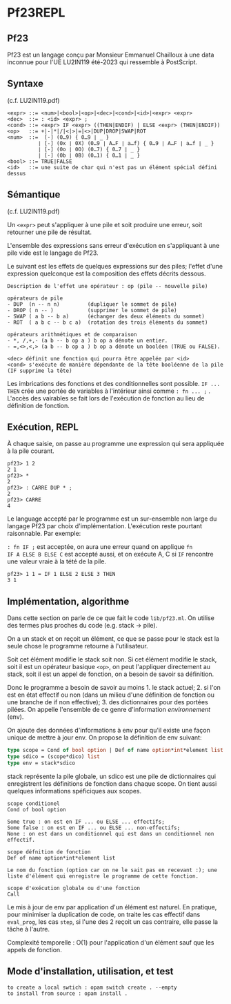 # Pf23REPL

## Pf23

Pf23 est un langage conçu par Monsieur Emmanuel Chailloux à une data inconnue pour l'UE LU2IN119 été-2023 qui ressemble à PostScript.

## Syntaxe

(c.f. LU2IN119.pdf)

```
<expr> ::= <num>|<bool>|<op>|<dec>|<cond>|<id>|<expr> <expr>
<dec>  ::= : <id> <expr> ;
<cond> ::= <expr> IF <expr> ((THEN|ENDIF) | ELSE <expr> (THEN|ENDIF))
<op>   ::= +|-|*|/|<|>|=|<>|DUP|DROP|SWAP|ROT
<num>  ::=	[-] (0…9) { 0…9 ∣ _ }
          ∣ [-] (0x ∣ 0X) (0…9 ∣ A…F ∣ a…f) { 0…9 ∣ A…F ∣ a…f ∣ _ }
          ∣ [-] (0o ∣ 0O) (0…7) { 0…7 ∣ _ }
          ∣ [-] (0b ∣ 0B) (0…1) { 0…1 ∣ _ }
<bool> ::= TRUE|FALSE
<id>   ::= une suite de char qui n'est pas un élément spécial défini dessus
```

## Sémantique

(c.f. LU2IN119.pdf)

Un ```<expr>``` peut s'appliquer à une pile et soit produire une erreur, soit retourner
une pile de résultat.

L'ensemble des expressions sans erreur d'exécution en s'appliquant à une pile vide est le langage de Pf23.

Le suivant est les effets de quelques expressions sur des piles; l'effet d'une expression quelconque est la composition des effets décrits dessous.

```
Description de l'effet une opérateur : op (pile -- nouvelle pile)

opérateurs de pile
- DUP  (n -- n n)         (dupliquer le sommet de pile)
- DROP ( n -- )           (supprimer le sommet de pile)
- SWAP ( a b -- b a)      (échanger des deux éléments du sommet)
- ROT  ( a b c -- b c a)  (rotation des trois éléments du sommet)

opérateurs arithmétiques et de comparaison
- *, /,+,- (a b -- b op a ) b op a dénote un entier.
- =,<>,<,> (a b -- b op a ) b op a dénote un booléen (TRUE ou FALSE).

<dec> définit une fonction qui pourra être appelée par <id>  
<cond> s'exécute de manière dépendante de la tête booléenne de la pile (IF supprime la tête)
```

Les imbrications des fonctions et des conditionnelles sont possible. ```IF ... THEN``` crée une portée de variables à l'intérieur ainsi comme ```: fn ... ;``` . L'accès des vairables se fait lors de l'exécution de fonction au lieu de définition de fonction.

## Exécution, REPL

À chaque saisie, on passe au programme une expression qui sera appliquée à la pile courant.

```
pf23> 1 2                          
2 1
pf23> *
2
pf23> : CARRE DUP * ;
2
pf23> CARRE
4
```

Le language accepté par le programme est un sur-ensemble non large du langage Pf23 par choix d'implémentation. L'exécution reste pourtant raisonnable. Par exemple:

```: fn IF ;``` est acceptée, on aura une erreur quand on applique ```fn```  
```IF A ELSE B ELSE C``` est accepté aussi, et on exécute A, C si ```IF``` rencontre une valeur vraie à la tété de la pile.

```
pf23> 1 1 = IF 1 ELSE 2 ELSE 3 THEN
3 1
```

## Implémentation, algorithme

Dans cette section on parle de ce que fait le code ```lib/pf23.ml```. On utilise des termes plus proches du code (e.g. stack -> pile).

On a un stack et on reçoit un élément, ce que se passe pour le stack est
la seule chose le programme retourne à l'utilisateur.

Soit cet élément modifie le stack soit non. Si cet élément modifie le stack,
soit il est un opérateur basique ```<op>```, on peut l'appliquer directement au stack, soit il est un appel de fonction, on a besoin de savoir sa définition.

Donc le programme a besoin de savoir au moins 1. le stack actuel; 2. si l'on est en état effectif ou non (dans un milieu d'une définition de fonction ou une branche de if non effective); 3. des dictionnaires pour des portées pilées. On appelle l'ensemble de ce genre d'information *environnement* (env).

On ajoute des données d'informations à env pour qu'il existe une façon unique de mettre à jour env. On propose la définition de env suivant:

```ocaml
type scope = Cond of bool option | Def of name option*int*element list | Call
type sdico = (scope*dico) list
type env = stack*sdico
```

stack représente la pile globale, un sdico est une pile de dictionnaires qui enregistrent les définitions de fonction dans chaque scope. On tient aussi quelques informations spéficiques aux scopes.

```
scope conditionel
Cond of bool option

Some true : on est en IF ... ou ELSE ... effectifs;
Some false : on est en IF ... ou ELSE ... non-effectifs;
None : on est dans un conditionnel qui est dans un conditionnel non effectif.

scope défnition de fonction
Def of name option*int*element list

Le nom du fonction (option car on ne le sait pas en recevant :); une liste d'élément qui enregistre le programme de cette fonction.

scope d'exécution globale ou d'une fonction
Call
```

Le mis à jour de env par application d'un élément est naturel. En pratique, pour minimiser la duplication de code, on traite les cas effectif dans ```eval_prog```, les cas ```step```, si l'une des 2 reçoit un cas contraire, elle passe la tâche à l'autre.

Complexité temporelle : O(1) pour l'application d'un élément sauf que les appels de fonction.

## Mode d'installation, utilisation, et test

```
to create a local swtich : opam switch create . --empty
to install from source : opam install .
```